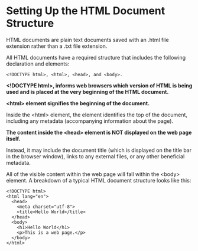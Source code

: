 # Setting Up the HTML Document Structure

HTML documents are plain text documents saved with an .html file extension rather than a .txt file extension.

All HTML documents have a required structure that includes the following declaration and elements:

```
<!DOCTYPE html>, <html>, <head>, and <body>.
```

**\<!DOCTYPE html\>, informs web browsers which version of HTML is being used and is placed at the very beginning of the HTML document.**

**\<html\> element signifies the beginning of the document.**

Inside the \<html\> element, the <head> element identifies the top of the document, including any metadata (accompanying information about the page).

**The content inside the \<head\> element is NOT displayed on the web page itself.**

Instead, it may include the document title (which is displayed on the title bar in the browser window), links to any external files, or any other beneficial metadata.

All of the visible content within the web page will fall within the \<body\> element. A breakdown of a typical HTML document structure looks like this:

```
<!DOCTYPE html>
<html lang="en">
  <head>
    <meta charset="utf-8">
    <title>Hello World</title>
  </head>
  <body>
    <h1>Hello World</h1>
    <p>This is a web page.</p>
  </body>
</html>
```
